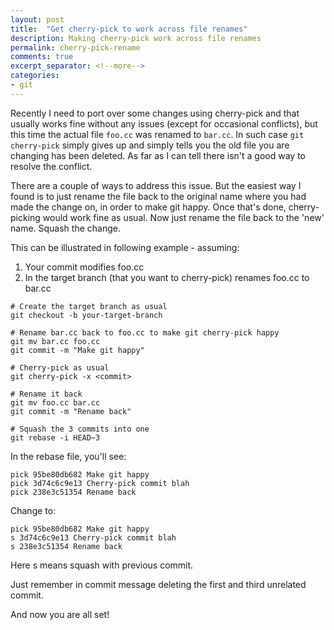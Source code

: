 ```yaml
---
layout: post
title:  "Get cherry-pick to work across file renames"
description: Making cherry-pick work across file renames 
permalink: cherry-pick-rename 
comments: true
excerpt_separator: <!--more-->
categories:
- git 
---
```


Recently I need to port over some changes using cherry-pick and that usually works fine without any issues (except for occasional conflicts), but this time the actual file `foo.cc` was renamed to `bar.cc`. In such case `git cherry-pick` simply gives up and simply tells you the old file you are changing has been deleted. As far as I can tell there isn't a good way to resolve the conflict.

There are a couple of ways to address this issue. But the easiest way I found is to just rename the file back to the original name where you had made the change on, in order to make git happy. Once that's done, cherry-picking would work fine as usual. Now just rename the file back to the 'new' name. Squash the change. 

This can be illustrated in following example - assuming:

1. Your commit modifies foo.cc
2. In the target branch (that you want to cherry-pick) renames foo.cc to bar.cc

```
# Create the target branch as usual
git checkout -b your-target-branch

# Rename bar.cc back to foo.cc to make git cherry-pick happy
git mv bar.cc foo.cc 
git commit -m "Make git happy"

# Cherry-pick as usual
git cherry-pick -x <commit>

# Rename it back
git mv foo.cc bar.cc 
git commit -m "Rename back"

# Squash the 3 commits into one
git rebase -i HEAD~3
```

In the rebase file, you'll see:

```
pick 95be80db682 Make git happy
pick 3d74c6c9e13 Cherry-pick commit blah
pick 238e3c51354 Rename back
```

Change to:

```
pick 95be80db682 Make git happy
s 3d74c6c9e13 Cherry-pick commit blah
s 238e3c51354 Rename back
```

Here s means squash with previous commit.

Just remember in commit message deleting the first and third unrelated commit.

And now you are all set!

     
